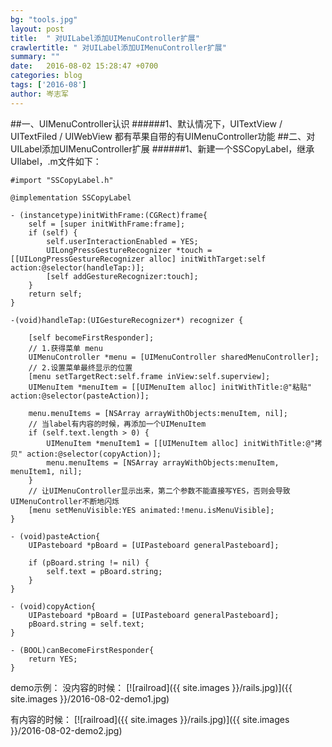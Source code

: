```yaml
---
bg: "tools.jpg"
layout: post
title:  " 对UILabel添加UIMenuController扩展"
crawlertitle: " 对UILabel添加UIMenuController扩展"
summary: ""
date:   2016-08-02 15:28:47 +0700
categories: blog
tags: ['2016-08']
author: 岑志军
---
```

##一、UIMenuController认识 
######1、默认情况下，UITextView / UITextFiled / UIWebView 都有苹果自带的有UIMenuController功能
##二、对UILabel添加UIMenuController扩展
######1、新建一个SSCopyLabel，继承UIlabel，.m文件如下：


```
#import "SSCopyLabel.h"

@implementation SSCopyLabel

- (instancetype)initWithFrame:(CGRect)frame{
    self = [super initWithFrame:frame];
    if (self) {
        self.userInteractionEnabled = YES;
        UILongPressGestureRecognizer *touch = [[UILongPressGestureRecognizer alloc] initWithTarget:self action:@selector(handleTap:)];
        [self addGestureRecognizer:touch];
    }
    return self;
}

-(void)handleTap:(UIGestureRecognizer*) recognizer {

    [self becomeFirstResponder];
    // 1.获得菜单 menu
    UIMenuController *menu = [UIMenuController sharedMenuController];
    // 2.设置菜单最终显示的位置
    [menu setTargetRect:self.frame inView:self.superview];
    UIMenuItem *menuItem = [[UIMenuItem alloc] initWithTitle:@"粘贴" action:@selector(pasteAction)];

    menu.menuItems = [NSArray arrayWithObjects:menuItem, nil];
    // 当label有内容的时候，再添加一个UIMenuItem
    if (self.text.length > 0) {
        UIMenuItem *menuItem1 = [[UIMenuItem alloc] initWithTitle:@"拷贝" action:@selector(copyAction)];
        menu.menuItems = [NSArray arrayWithObjects:menuItem, menuItem1, nil];
    }
    // 让UIMenuController显示出来，第二个参数不能直接写YES，否则会导致UIMenuController不断地闪烁
    [menu setMenuVisible:YES animated:!menu.isMenuVisible];
}

- (void)pasteAction{
    UIPasteboard *pBoard = [UIPasteboard generalPasteboard];

    if (pBoard.string != nil) {
        self.text = pBoard.string;
    }
}

- (void)copyAction{
    UIPasteboard *pBoard = [UIPasteboard generalPasteboard];
    pBoard.string = self.text;
}

- (BOOL)canBecomeFirstResponder{
    return YES;
}
```
demo示例： 
没内容的时候：
[![railroad]({{ site.images }}/rails.jpg)]({{ site.images }}/2016-08-02-demo1.jpg)

有内容的时候： 
[![railroad]({{ site.images }}/rails.jpg)]({{ site.images }}/2016-08-02-demo2.jpg)

